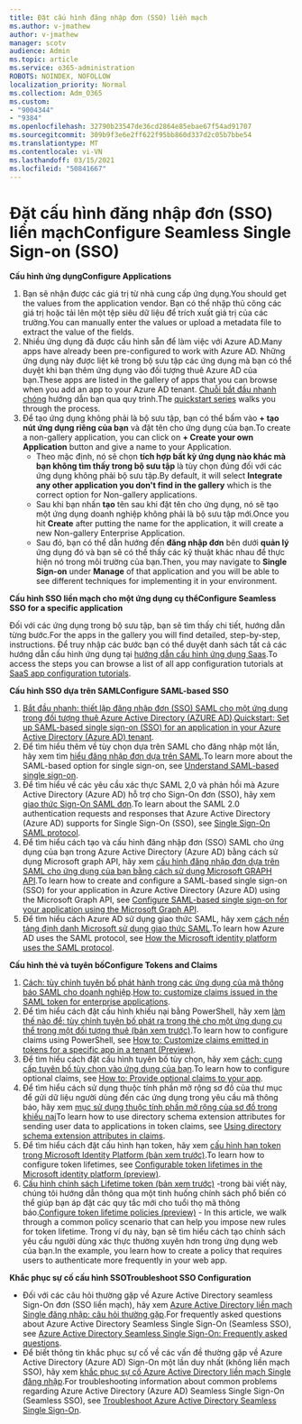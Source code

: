 ```yaml
---
title: Đặt cấu hình đăng nhập đơn (SSO) liền mạch
ms.author: v-jmathew
author: v-jmathew
manager: scotv
audience: Admin
ms.topic: article
ms.service: o365-administration
ROBOTS: NOINDEX, NOFOLLOW
localization_priority: Normal
ms.collection: Adm_O365
ms.custom:
- "9004344"
- "9384"
ms.openlocfilehash: 32790b23547de36cd2864e85ebae67f54ad91707
ms.sourcegitcommit: 309b9f3e6e2ff622f95bb860d337d2c05b7bbe54
ms.translationtype: MT
ms.contentlocale: vi-VN
ms.lasthandoff: 03/15/2021
ms.locfileid: "50841667"
---
```

# <a name="configure-seamless-single-sign-on-sso"></a><span data-ttu-id="09ad5-102">Đặt cấu hình đăng nhập đơn (SSO) liền mạch</span><span class="sxs-lookup"><span data-stu-id="09ad5-102">Configure Seamless Single Sign-on (SSO)</span></span>

<span data-ttu-id="09ad5-103">**Cấu hình ứng dụng**</span><span class="sxs-lookup"><span data-stu-id="09ad5-103">**Configure Applications**</span></span>

1. <span data-ttu-id="09ad5-104">Bạn sẽ nhận được các giá trị từ nhà cung cấp ứng dụng.</span><span class="sxs-lookup"><span data-stu-id="09ad5-104">You should get the values from the application vendor.</span></span> <span data-ttu-id="09ad5-105">Bạn có thể nhập thủ công các giá trị hoặc tải lên một tệp siêu dữ liệu để trích xuất giá trị của các trường.</span><span class="sxs-lookup"><span data-stu-id="09ad5-105">You can manually enter the values or upload a metadata file to extract the value of the fields.</span></span>
2. <span data-ttu-id="09ad5-106">Nhiều ứng dụng đã được cấu hình sẵn để làm việc với Azure AD.</span><span class="sxs-lookup"><span data-stu-id="09ad5-106">Many apps have already been pre-configured to work with Azure AD.</span></span> <span data-ttu-id="09ad5-107">Những ứng dụng này được liệt kê trong bộ sưu tập các ứng dụng mà bạn có thể duyệt khi bạn thêm ứng dụng vào đối tượng thuê Azure AD của bạn.</span><span class="sxs-lookup"><span data-stu-id="09ad5-107">These apps are listed in the gallery of apps that you can browse when you add an app to your Azure AD tenant.</span></span> <span data-ttu-id="09ad5-108">[Chuỗi bắt đầu nhanh chóng](https://docs.microsoft.com/azure/active-directory/manage-apps/add-application-portal-configure) hướng dẫn bạn qua quy trình.</span><span class="sxs-lookup"><span data-stu-id="09ad5-108">The [quickstart series](https://docs.microsoft.com/azure/active-directory/manage-apps/add-application-portal-configure) walks you through the process.</span></span>
3. <span data-ttu-id="09ad5-109">Để tạo ứng dụng không phải là bộ sưu tập, bạn có thể bấm vào **+ tạo nút ứng dụng riêng của bạn** và đặt tên cho ứng dụng của bạn.</span><span class="sxs-lookup"><span data-stu-id="09ad5-109">To create a non-gallery application, you can click on **+ Create your own Application** button and give a name to your Application.</span></span>
    - <span data-ttu-id="09ad5-110">Theo mặc định, nó sẽ chọn **tích hợp bất kỳ ứng dụng nào khác mà bạn không tìm thấy trong bộ sưu tập** là tùy chọn đúng đối với các ứng dụng không phải bộ sưu tập.</span><span class="sxs-lookup"><span data-stu-id="09ad5-110">By default, it will select **Integrate any other application you don't find in the gallery** which is the correct option for Non-gallery applications.</span></span>
    - <span data-ttu-id="09ad5-111">Sau khi bạn nhấn **tạo** tên sau khi đặt tên cho ứng dụng, nó sẽ tạo một ứng dụng doanh nghiệp không phải là bộ sưu tập mới.</span><span class="sxs-lookup"><span data-stu-id="09ad5-111">Once you hit **Create** after putting the name for the application, it will create a new Non-gallery Enterprise Application.</span></span>
    - <span data-ttu-id="09ad5-112">Sau đó, bạn có thể dẫn hướng đến **đăng nhập đơn** bên dưới **quản lý** ứng dụng đó và bạn sẽ có thể thấy các kỹ thuật khác nhau để thực hiện nó trong môi trường của bạn.</span><span class="sxs-lookup"><span data-stu-id="09ad5-112">Then, you may navigate to **Single Sign-on** under **Manage** of that application and you will be able to see different techniques for implementing it in your environment.</span></span>

<span data-ttu-id="09ad5-113">**Cấu hình SSO liền mạch cho một ứng dụng cụ thể**</span><span class="sxs-lookup"><span data-stu-id="09ad5-113">**Configure Seamless SSO for a specific application**</span></span>

<span data-ttu-id="09ad5-114">Đối với các ứng dụng trong bộ sưu tập, bạn sẽ tìm thấy chi tiết, hướng dẫn từng bước.</span><span class="sxs-lookup"><span data-stu-id="09ad5-114">For the apps in the gallery you will find detailed, step-by-step, instructions.</span></span> <span data-ttu-id="09ad5-115">Để truy nhập các bước bạn có thể duyệt danh sách tất cả các hướng dẫn cấu hình ứng dụng tại [hướng dẫn cấu hình ứng dụng Saas](https://docs.microsoft.com/azure/active-directory/saas-apps/tutorial-list).</span><span class="sxs-lookup"><span data-stu-id="09ad5-115">To access the steps you can browse a list of all app configuration tutorials at [SaaS app configuration tutorials](https://docs.microsoft.com/azure/active-directory/saas-apps/tutorial-list).</span></span>

<span data-ttu-id="09ad5-116">**Cấu hình SSO dựa trên SAML**</span><span class="sxs-lookup"><span data-stu-id="09ad5-116">**Configure SAML-based SSO**</span></span>

1. <span data-ttu-id="09ad5-117">[Bắt đầu nhanh: thiết lập đăng nhập đơn (SSO) SAML cho một ứng dụng trong đối tượng thuê Azure Active Directory (AZURE AD)](https://docs.microsoft.com/azure/active-directory/manage-apps/add-application-portal-setup-sso).</span><span class="sxs-lookup"><span data-stu-id="09ad5-117">[Quickstart: Set up SAML-based single sign-on (SSO) for an application in your Azure Active Directory (Azure AD) tenant](https://docs.microsoft.com/azure/active-directory/manage-apps/add-application-portal-setup-sso).</span></span>
2. <span data-ttu-id="09ad5-118">Để tìm hiểu thêm về tùy chọn dựa trên SAML cho đăng nhập một lần, hãy xem tìm [hiểu đăng nhập đơn dựa trên SAML](https://docs.microsoft.com/azure/active-directory/manage-apps/configure-saml-single-sign-on).</span><span class="sxs-lookup"><span data-stu-id="09ad5-118">To learn more about the SAML-based option for single sign-on, see [Understand SAML-based single sign-on](https://docs.microsoft.com/azure/active-directory/manage-apps/configure-saml-single-sign-on).</span></span>
3. <span data-ttu-id="09ad5-119">Để tìm hiểu về các yêu cầu xác thực SAML 2,0 và phản hồi mà Azure Active Directory (Azure AD) hỗ trợ cho Sign-On đơn (SSO), hãy xem [giao thức Sign-On SAML đơn](https://docs.microsoft.com/azure/active-directory/develop/single-sign-on-saml-protocol).</span><span class="sxs-lookup"><span data-stu-id="09ad5-119">To learn about the SAML 2.0 authentication requests and responses that Azure Active Directory (Azure AD) supports for Single Sign-On (SSO), see [Single Sign-On SAML protocol](https://docs.microsoft.com/azure/active-directory/develop/single-sign-on-saml-protocol).</span></span>
4. <span data-ttu-id="09ad5-120">Để tìm hiểu cách tạo và cấu hình đăng nhập đơn (SSO) SAML cho ứng dụng của bạn trong Azure Active Directory (Azure AD) bằng cách sử dụng Microsoft graph API, hãy xem [cấu hình đăng nhập đơn dựa trên SAML cho ứng dụng của bạn bằng cách sử dụng Microsoft GRAPH API](https://docs.microsoft.com/graph/application-saml-sso-configure-api).</span><span class="sxs-lookup"><span data-stu-id="09ad5-120">To learn how to create and configure a SAML-based single sign-on (SSO) for your application in Azure Active Directory (Azure AD) using the Microsoft Graph API, see [Configure SAML-based single sign-on for your application using the Microsoft Graph API](https://docs.microsoft.com/graph/application-saml-sso-configure-api).</span></span>
5. <span data-ttu-id="09ad5-121">Để tìm hiểu cách Azure AD sử dụng giao thức SAML, hãy xem [cách nền tảng định danh Microsoft sử dụng giao thức SAML](https://docs.microsoft.com/azure/active-directory/develop/active-directory-saml-protocol-reference).</span><span class="sxs-lookup"><span data-stu-id="09ad5-121">To learn how Azure AD uses the SAML protocol, see [How the Microsoft identity platform uses the SAML protocol](https://docs.microsoft.com/azure/active-directory/develop/active-directory-saml-protocol-reference).</span></span>

<span data-ttu-id="09ad5-122">**Cấu hình thẻ và tuyên bố**</span><span class="sxs-lookup"><span data-stu-id="09ad5-122">**Configure Tokens and Claims**</span></span>

1. <span data-ttu-id="09ad5-123">[Cách: tùy chỉnh tuyên bố phát hành trong các ứng dụng của mã thông báo SAML cho doanh nghiệp](https://docs.microsoft.com/azure/active-directory/develop/active-directory-saml-claims-customization).</span><span class="sxs-lookup"><span data-stu-id="09ad5-123">[How to: customize claims issued in the SAML token for enterprise applications](https://docs.microsoft.com/azure/active-directory/develop/active-directory-saml-claims-customization).</span></span>
2. <span data-ttu-id="09ad5-124">Để tìm hiểu cách đặt cấu hình khiếu nại bằng PowerShell, hãy xem [làm thế nào để: tùy chỉnh tuyên bố phát ra trong thẻ cho một ứng dụng cụ thể trong một đối tượng thuê (bản xem trước)](https://docs.microsoft.com/azure/active-directory/develop/active-directory-claims-mapping).</span><span class="sxs-lookup"><span data-stu-id="09ad5-124">To learn how to configure claims using PowerShell, see [How to: Customize claims emitted in tokens for a specific app in a tenant (Preview)](https://docs.microsoft.com/azure/active-directory/develop/active-directory-claims-mapping).</span></span>
3. <span data-ttu-id="09ad5-125">Để tìm hiểu cách đặt cấu hình tuyên bố tùy chọn, hãy xem [cách: cung cấp tuyên bố tùy chọn vào ứng dụng của bạn](https://docs.microsoft.com/azure/active-directory/develop/active-directory-optional-claims).</span><span class="sxs-lookup"><span data-stu-id="09ad5-125">To learn how to configure optional claims, see [How to: Provide optional claims to your app](https://docs.microsoft.com/azure/active-directory/develop/active-directory-optional-claims).</span></span>
4. <span data-ttu-id="09ad5-126">Để tìm hiểu cách sử dụng thuộc tính phần mở rộng sơ đồ của thư mục để gửi dữ liệu người dùng đến các ứng dụng trong yêu cầu mã thông báo, hãy xem [mục sử dụng thuộc tính phần mở rộng của sơ đồ trong khiếu nại](https://docs.microsoft.com/azure/active-directory/develop/active-directory-schema-extensions)</span><span class="sxs-lookup"><span data-stu-id="09ad5-126">To learn how to use directory schema extension attributes for sending user data to applications in token claims, see [Using directory schema extension attributes in claims](https://docs.microsoft.com/azure/active-directory/develop/active-directory-schema-extensions).</span></span>
5. <span data-ttu-id="09ad5-127">Để tìm hiểu cách đặt cấu hình hạn token, hãy xem [cấu hình hạn token trong Microsoft Identity Platform (bản xem trước)](https://docs.microsoft.com/azure/active-directory/develop/active-directory-configurable-token-lifetimes).</span><span class="sxs-lookup"><span data-stu-id="09ad5-127">To learn how to configure token lifetimes, see [Configurable token lifetimes in the Microsoft identity platform (preview)](https://docs.microsoft.com/azure/active-directory/develop/active-directory-configurable-token-lifetimes).</span></span>
6. <span data-ttu-id="09ad5-128">[Cấu hình chính sách Lifetime token (bản xem trước)](https://docs.microsoft.com/azure/active-directory/develop/configure-token-lifetimes) -trong bài viết này, chúng tôi hướng dẫn thông qua một tình huống chính sách phổ biến có thể giúp bạn áp đặt các quy tắc mới cho tuổi thọ mã thông báo.</span><span class="sxs-lookup"><span data-stu-id="09ad5-128">[Configure token lifetime policies (preview)](https://docs.microsoft.com/azure/active-directory/develop/configure-token-lifetimes) - In this article, we walk through a common policy scenario that can help you impose new rules for token lifetime.</span></span> <span data-ttu-id="09ad5-129">Trong ví dụ này, bạn sẽ tìm hiểu cách tạo chính sách yêu cầu người dùng xác thực thường xuyên hơn trong ứng dụng web của bạn.</span><span class="sxs-lookup"><span data-stu-id="09ad5-129">In the example, you learn how to create a policy that requires users to authenticate more frequently in your web app.</span></span>

<span data-ttu-id="09ad5-130">**Khắc phục sự cố cấu hình SSO**</span><span class="sxs-lookup"><span data-stu-id="09ad5-130">**Troubleshoot SSO Configuration**</span></span>

- <span data-ttu-id="09ad5-131">Đối với các câu hỏi thường gặp về Azure Active Directory seamless Sign-On đơn (SSO liền mạch), hãy xem [Azure Active Directory liền mạch Single đăng nhập: câu hỏi thường gặp](https://docs.microsoft.com/azure/active-directory/hybrid/how-to-connect-sso-faq).</span><span class="sxs-lookup"><span data-stu-id="09ad5-131">For frequently asked questions about Azure Active Directory Seamless Single Sign-On (Seamless SSO), see [Azure Active Directory Seamless Single Sign-On: Frequently asked questions](https://docs.microsoft.com/azure/active-directory/hybrid/how-to-connect-sso-faq).</span></span>
- <span data-ttu-id="09ad5-132">Để biết thông tin khắc phục sự cố về các vấn đề thường gặp về Azure Active Directory (Azure AD) Sign-On một lần duy nhất (không liền mạch SSO), hãy xem [khắc phục sự cố Azure Active Directory liền mạch Single đăng nhập](https://docs.microsoft.com/azure/active-directory/hybrid/tshoot-connect-sso).</span><span class="sxs-lookup"><span data-stu-id="09ad5-132">For troubleshooting information about common problems regarding Azure Active Directory (Azure AD) Seamless Single Sign-On (Seamless SSO), see [Troubleshoot Azure Active Directory Seamless Single Sign-On](https://docs.microsoft.com/azure/active-directory/hybrid/tshoot-connect-sso).</span></span>
